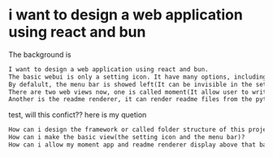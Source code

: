 # i want to design a web application using react and bun

The background is

```txt
I want to design a web application using react and bun.
The basic webui is only a setting icon. It have many options, including which view do i want to set as the default.
By defalult, the menu bar is showed left(It can be invisible in the setting options).
There are two web views now, one is called moment(It allow user to write simple message and send to the server)
Another is the readme renderer, it can render readme files from the python server.


```


test, will this confict??
here is my quetion
```txt
How can i design the framework or called folder structure of this project? 
How can i make the basic view(the setting icon and the menu bar)?
How can i allow my moment app and readme renderer display above that basic view?
```